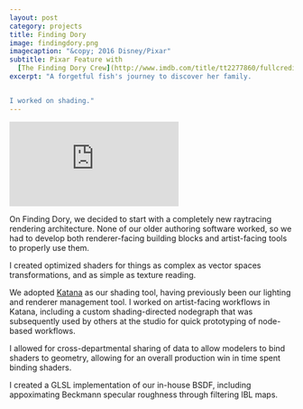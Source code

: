 ```yaml
---
layout: post
category: projects
title: Finding Dory
image: findingdory.png
imagecaption: "&copy; 2016 Disney/Pixar"
subtitle: Pixar Feature with 
  [The Finding Dory Crew](http://www.imdb.com/title/tt2277860/fullcredits)
excerpt: "A forgetful fish's journey to discover her family.


I worked on shading."
---
```

<iframe class="video"
  src="https://www.youtube.com/embed/3JNLwlcPBPI?autoplay=1&loop=1&playlist=3JNLwlcPBPI"
  frameborder="0"
  allowfullscreen></iframe>

On Finding Dory, we decided to start with a completely new raytracing rendering
architecture. None of our older authoring software worked, so we had to
develop both renderer-facing building blocks and artist-facing tools to
properly use them.

I created optimized shaders for things as complex as vector spaces
transformations, and as simple as texture reading.

We adopted [Katana](https://www.thefoundry.co.uk/products/katana/) as our 
shading tool, having previously been our lighting and renderer management tool.
I worked on artist-facing workflows in Katana, including a custom
shading-directed nodegraph that was subsequently used by others at the studio
for quick prototyping of node-based workflows.

I allowed for cross-departmental sharing of data to allow modelers to bind
shaders to geometry, allowing for an overall production win in time spent
binding shaders.

I created a GLSL implementation of our in-house BSDF, including appoximating
Beckmann specular roughness through filtering IBL maps.
